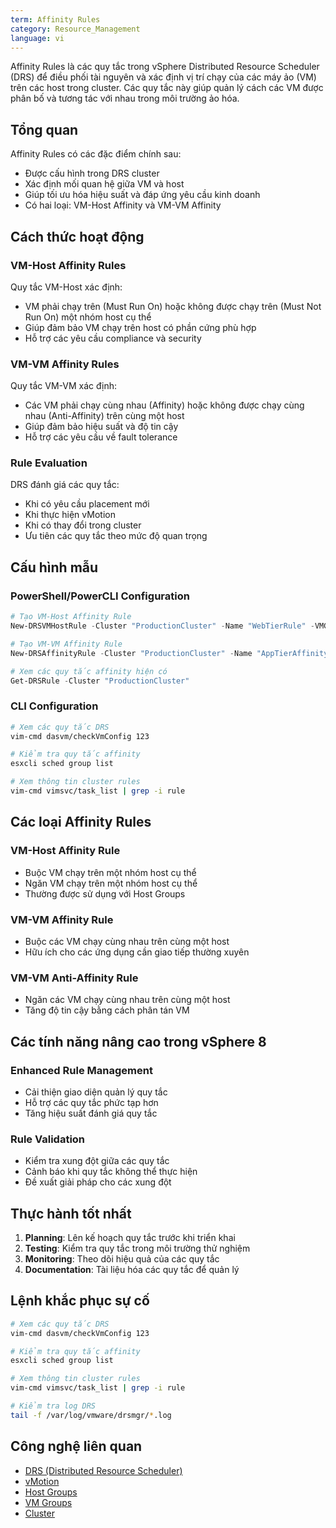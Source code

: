 ```yaml
---
term: Affinity Rules
category: Resource_Management
language: vi
---
```


Affinity Rules là các quy tắc trong vSphere Distributed Resource Scheduler (DRS) để điều phối tài nguyên và xác định vị trí chạy của các máy ảo (VM) trên các host trong cluster. Các quy tắc này giúp quản lý cách các VM được phân bố và tương tác với nhau trong môi trường ảo hóa.

## Tổng quan

Affinity Rules có các đặc điểm chính sau:
- Được cấu hình trong DRS cluster
- Xác định mối quan hệ giữa VM và host
- Giúp tối ưu hóa hiệu suất và đáp ứng yêu cầu kinh doanh
- Có hai loại: VM-Host Affinity và VM-VM Affinity

## Cách thức hoạt động

### VM-Host Affinity Rules
Quy tắc VM-Host xác định:
- VM phải chạy trên (Must Run On) hoặc không được chạy trên (Must Not Run On) một nhóm host cụ thể
- Giúp đảm bảo VM chạy trên host có phần cứng phù hợp
- Hỗ trợ các yêu cầu compliance và security

### VM-VM Affinity Rules
Quy tắc VM-VM xác định:
- Các VM phải chạy cùng nhau (Affinity) hoặc không được chạy cùng nhau (Anti-Affinity) trên cùng một host
- Giúp đảm bảo hiệu suất và độ tin cậy
- Hỗ trợ các yêu cầu về fault tolerance

### Rule Evaluation
DRS đánh giá các quy tắc:
- Khi có yêu cầu placement mới
- Khi thực hiện vMotion
- Khi có thay đổi trong cluster
- Ưu tiên các quy tắc theo mức độ quan trọng

## Cấu hình mẫu

### PowerShell/PowerCLI Configuration
```powershell
# Tạo VM-Host Affinity Rule
New-DRSVMHostRule -Cluster "ProductionCluster" -Name "WebTierRule" -VMGroup "WebVMs" -HostGroup "WebHosts" -Type MustRunOn

# Tạo VM-VM Affinity Rule
New-DRSAffinityRule -Cluster "ProductionCluster" -Name "AppTierAffinity" -VMIds (Get-VM "AppVM1", "AppVM2").Id -Enabled $true -Affine $true

# Xem các quy tắc affinity hiện có
Get-DRSRule -Cluster "ProductionCluster"
```

### CLI Configuration
```bash
# Xem các quy tắc DRS
vim-cmd dasvm/checkVmConfig 123

# Kiểm tra quy tắc affinity
esxcli sched group list

# Xem thông tin cluster rules
vim-cmd vimsvc/task_list | grep -i rule
```

## Các loại Affinity Rules

### VM-Host Affinity Rule
- Buộc VM chạy trên một nhóm host cụ thể
- Ngăn VM chạy trên một nhóm host cụ thể
- Thường được sử dụng với Host Groups

### VM-VM Affinity Rule
- Buộc các VM chạy cùng nhau trên cùng một host
- Hữu ích cho các ứng dụng cần giao tiếp thường xuyên

### VM-VM Anti-Affinity Rule
- Ngăn các VM chạy cùng nhau trên cùng một host
- Tăng độ tin cậy bằng cách phân tán VM

## Các tính năng nâng cao trong vSphere 8

### Enhanced Rule Management
- Cải thiện giao diện quản lý quy tắc
- Hỗ trợ các quy tắc phức tạp hơn
- Tăng hiệu suất đánh giá quy tắc

### Rule Validation
- Kiểm tra xung đột giữa các quy tắc
- Cảnh báo khi quy tắc không thể thực hiện
- Đề xuất giải pháp cho các xung đột

## Thực hành tốt nhất

1. **Planning**: Lên kế hoạch quy tắc trước khi triển khai
2. **Testing**: Kiểm tra quy tắc trong môi trường thử nghiệm
3. **Monitoring**: Theo dõi hiệu quả của các quy tắc
4. **Documentation**: Tài liệu hóa các quy tắc để quản lý

## Lệnh khắc phục sự cố

```bash
# Xem các quy tắc DRS
vim-cmd dasvm/checkVmConfig 123

# Kiểm tra quy tắc affinity
esxcli sched group list

# Xem thông tin cluster rules
vim-cmd vimsvc/task_list | grep -i rule

# Kiểm tra log DRS
tail -f /var/log/vmware/drsmgr/*.log
```

## Công nghệ liên quan

- [DRS (Distributed Resource Scheduler)](/glossary/term/drs.md)
- [vMotion](/glossary/term/vmotion.md)
- [Host Groups](/glossary/term/host-groups)
- [VM Groups](/glossary/term/vm-groups)
- [Cluster](/glossary/term/cluster)